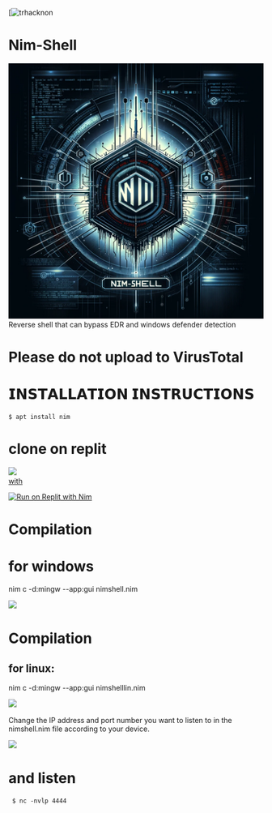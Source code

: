 [![trhacknon](https://img.shields.io/badge/MadeBy-Trhacknon-yellow)
# Nim-Shell
<img src="https://github.com/tucommenceapousser/nim-shell/blob/main/nim.png">
Reverse shell that can bypass EDR and windows defender detection

# Please do not upload to VirusTotal

# 𝗜𝗡𝗦𝗧𝗔𝗟𝗟𝗔𝗧𝗜𝗢𝗡 𝗜𝗡𝗦𝗧𝗥𝗨𝗖𝗧𝗜𝗢𝗡𝗦
    $ apt install nim

# clone on replit


<a href="https://replit.com/github/tucommenceapousser/nim-shell">
<img src="https://replit.com/badge/github/tucommenceapousser/nim-shell"><br>
with 

[![Run on Replit with Nim](https://img.shields.io/badge/nim-000000?style=for-the-badge&logo=kalilinux&logoColor=red)](https://replit.com/github/tucommenceapousser/nim-shell)
</a>
# Compilation

# for windows
nim c -d:mingw --app:gui nimshell.nim


<img src="https://github.com/tucommenceapousser/nim-shell/blob/main/scwin.jpg">


# Compilation

## for linux:

nim c -d:mingw --app:gui nimshelllin.nim



<img src="https://github.com/tucommenceapousser/nim-shell/blob/main/sclin.jpg">

Change the IP address and port number you want to listen to in the nimshell.nim file according to your device.

<img src="https://github.com/emrekybs/nim-shell/blob/main/2.png">

# and listen

     $ nc -nvlp 4444
